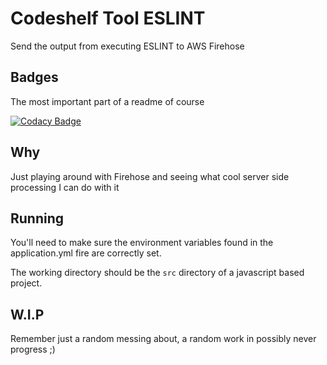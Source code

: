 # Codeshelf Tool ESLINT
Send the output from executing ESLINT to AWS Firehose

## Badges
The most important part of a readme of course

[![Codacy Badge](https://api.codacy.com/project/badge/Grade/1ec155d8109e4a0bbd87388f095679f8)](https://www.codacy.com/app/peavers/codeshelf-tool-eslint?utm_source=github.com&amp;utm_medium=referral&amp;utm_content=peavers/codeshelf-tool-eslint&amp;utm_campaign=Badge_Grade)

## Why
Just playing around with Firehose and seeing what cool server side processing I can do with it

## Running
You'll need to make sure the environment variables found in the application.yml fire are correctly set. 

The working directory should be the `src` directory of a javascript based project. 

## W.I.P
Remember just a random messing about, a random work in possibly never progress ;) 

